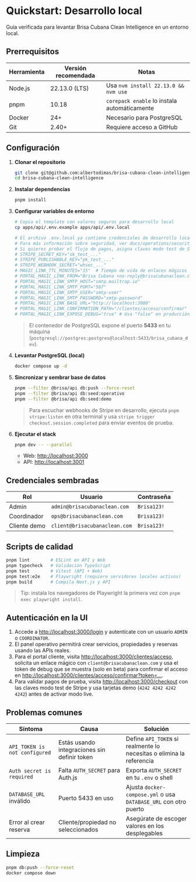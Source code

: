 # Quickstart: Desarrollo local

Guía verificada para levantar Brisa Cubana Clean Intelligence en un entorno local.

## Prerrequisitos

| Herramienta | Versión recomendada | Notas                                        |
| ----------- | ------------------- | -------------------------------------------- |
| Node.js     | 22.13.0 (LTS)       | Usa `nvm install 22.13.0 && nvm use`         |
| pnpm        | 10.18               | `corepack enable` lo instala automáticamente |
| Docker      | 24+                 | Necesario para PostgreSQL                    |
| Git         | 2.40+               | Requiere acceso a GitHub                     |

## Configuración

1. **Clonar el repositorio**
   ```bash
   git clone git@github.com:albertodimas/brisa-cubana-clean-intelligence.git
   cd brisa-cubana-clean-intelligence
   ```
2. **Instalar dependencias**
   ```bash
   pnpm install
   ```
3. **Configurar variables de entorno**

   ```bash
   # Copia el template con valores seguros para desarrollo local
   cp apps/api/.env.example apps/api/.env.local

   # El archivo .env.local ya contiene credenciales de desarrollo local seguras
   # Para más información sobre seguridad, ver docs/operations/security.md
   # Si quieres probar el flujo de pagos, asigna claves modo test de Stripe:
   # STRIPE_SECRET_KEY="sk_test_..."
   # STRIPE_PUBLISHABLE_KEY="pk_test_..."
   # STRIPE_WEBHOOK_SECRET="whsec_..."
   # MAGIC_LINK_TTL_MINUTES="15"  # Tiempo de vida de enlaces mágicos para el portal cliente
   # PORTAL_MAGIC_LINK_FROM="Brisa Cubana <no-reply@brisacubanaclean.com>"
   # PORTAL_MAGIC_LINK_SMTP_HOST="smtp.mailtrap.io"
   # PORTAL_MAGIC_LINK_SMTP_PORT="587"
   # PORTAL_MAGIC_LINK_SMTP_USER="smtp-user"
   # PORTAL_MAGIC_LINK_SMTP_PASSWORD="smtp-password"
   # PORTAL_MAGIC_LINK_BASE_URL="http://localhost:3000"
   # PORTAL_MAGIC_LINK_CONFIRMATION_PATH="/clientes/acceso/confirmar"
   # PORTAL_MAGIC_LINK_EXPOSE_DEBUG="true" # Usa "false" en producción para ocultar el token
   ```

   > El contenedor de PostgreSQL expone el puerto **5433** en tu máquina (`postgresql://postgres:postgres@localhost:5433/brisa_cubana_dev`).

4. **Levantar PostgreSQL (local)**
   ```bash
   docker compose up -d
   ```
5. **Sincronizar y sembrar base de datos**

   ```bash
   pnpm --filter @brisa/api db:push --force-reset
   pnpm --filter @brisa/api db:seed:operativo
   pnpm --filter @brisa/api db:seed:demo
   ```

   > Para escuchar webhooks de Stripe en desarrollo, ejecuta `pnpm stripe:listen` en otra terminal y usa `stripe trigger checkout.session.completed` para enviar eventos de prueba.

6. **Ejecutar el stack**

   ```bash
   pnpm dev -- --parallel
   ```

   - Web: <http://localhost:3000>
   - API: <http://localhost:3001>

## Credenciales sembradas

| Rol          | Usuario                       | Contraseña  |
| ------------ | ----------------------------- | ----------- |
| Admin        | `admin@brisacubanaclean.com`  | `Brisa123!` |
| Coordinador  | `ops@brisacubanaclean.com`    | `Brisa123!` |
| Cliente demo | `client@brisacubanaclean.com` | `Brisa123!` |

## Scripts de calidad

```bash
pnpm lint        # ESLint en API y Web
pnpm typecheck   # Validación TypeScript
pnpm test        # Vitest (API + Web)
pnpm test:e2e    # Playwright (requiere servidores locales activos)
pnpm build       # Compila Next.js y API
```

> Tip: instala los navegadores de Playwright la primera vez con `pnpm exec playwright install`.

## Autenticación en la UI

1. Accede a <http://localhost:3000/login> y autentícate con un usuario `ADMIN` o `COORDINATOR`.
2. El panel operativo permitirá crear servicios, propiedades y reservas usando las APIs reales.
3. Para el portal cliente, visita <http://localhost:3000/clientes/acceso>, solicita un enlace mágico con `client@brisacubanaclean.com` y usa el token de debug que se muestra (solo en beta) para confirmar el acceso en <http://localhost:3000/clientes/acceso/confirmar?token=...>.
4. Para validar pagos de prueba, visita <http://localhost:3000/checkout> con las claves modo test de Stripe y usa tarjetas demo (`4242 4242 4242 4242`) antes de activar modo live.

## Problemas comunes

| Síntoma                       | Causa                                        | Solución                                                             |
| ----------------------------- | -------------------------------------------- | -------------------------------------------------------------------- |
| `API_TOKEN is not configured` | Estás usando integraciones sin definir token | Define `API_TOKEN` si realmente lo necesitas o elimina la referencia |
| `Auth secret is required`     | Falta `AUTH_SECRET` para Auth.js             | Exporta `AUTH_SECRET` en tu `.env` o shell                           |
| `DATABASE_URL` inválido       | Puerto 5433 en uso                           | Ajusta `docker-compose.yml` o usa `DATABASE_URL` con otro puerto     |
| Error al crear reserva        | Cliente/propiedad no seleccionados           | Asegúrate de escoger valores en los desplegables                     |

## Limpieza

```bash
pnpm db:push --force-reset
docker compose down
```
